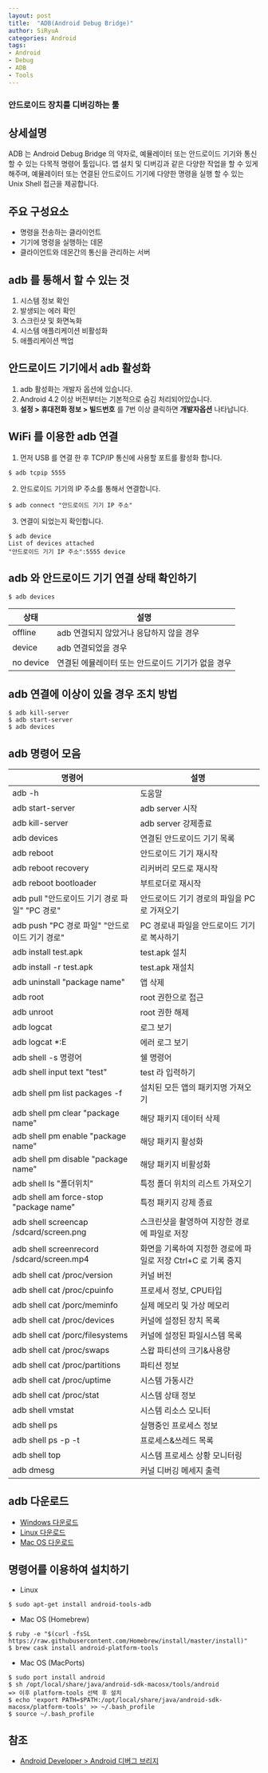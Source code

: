 ```yaml
---
layout: post
title:  "ADB(Android Debug Bridge)"
author: SiRyuA
categories: Android
tags:
- Android
- Debug
- ADB
- Tools
---
```


### 안드로이드 장치를 디버깅하는 툴


## 상세설명
ADB 는 Android Debug Bridge 의 약자로, 예뮬레이터 또는 안드로이드 기기와 통신 할 수 있는 다목적 명령어 툴입니다.
앱 설치 및 디버깅과 같은 다양한 작업을 할 수 있게 해주며, 예뮬레이터 또는 연결된 안드로이드 기기에 다양한 명령을 실행 할 수 있는 Unix Shell 접근을 제공합니다.


## 주요 구성요소
* 명령을 전송하는 클라이언트
* 기기에 명령을 실행하는 데몬
* 클라이언트와 데몬간의 통신을 관리하는 서버


## adb 를 통해서 할 수 있는 것
1. 시스템 정보 확인
2. 발생되는 에러 확인
3. 스크린샷 및 화면녹화
4. 시스템 애플리케이션 비활성화
5. 애플리케이션 백업


## 안드로이드 기기에서 adb 활성화
1. adb 활성화는 개발자 옵션에 있습니다.
2. Android 4.2 이상 버전부터는 기본적으로 숨김 처리되어있습니다.
3. **설정 > 휴대전화 정보 > 빌드번호** 를 7번 이상 클릭하면 **개발자옵션** 나타납니다.


## WiFi 를 이용한 adb 연결
1. 먼저 USB 를 연결 한 후 TCP/IP 통신에 사용할 포트를 활성화 합니다.
~~~~
$ adb tcpip 5555
~~~~
2. 안드로이드 기기의 IP 주소를 통해서 연결합니다.
~~~~
$ adb connect "안드로이드 기기 IP 주소"
~~~~
3. 연결이 되었는지 확인합니다.
~~~~
$ adb device
List of devices attached
"안드로이드 기기 IP 주소":5555 device
~~~~


## adb 와 안드로이드 기기 연결 상태 확인하기
~~~~
$ adb devices
~~~~

| 상태      | 설명                                               |
|-----------|----------------------------------------------------|
| offline   | adb 연결되지 않았거나 응답하지 않을 경우           |
| device    | adb 연결되었을 경우                                |
| no device | 연결된 에뮬레이터 또는 안드로이드 기기가 없을 경우 |


## adb 연결에 이상이 있을 경우 조치 방법
~~~~
$ adb kill-server
$ adb start-server
$ adb devices
~~~~


## adb 명령어 모음

| 명령어                                         | 설명                                                          |
|------------------------------------------------|---------------------------------------------------------------|
| adb -h                                         | 도움말                                                        |
| adb start-server                               | adb server 시작                                               |
| adb kill-server                                | adb server 강제종료                                           |
| adb devices                                    | 연결된 안드로이드 기기 목록                                   |
| adb reboot                                     | 안드로이드 기기 재시작                                        |
| adb reboot recovery                            | 리커버리 모드로 재시작                                        |
| adb reboot bootloader                          | 부트로더로 재시작                                             |
| adb pull "안드로이드 기기 경로 파일" "PC 경로" | 안드로이드 기기 경로의 파일을 PC로 가져오기                   |
| adb push "PC 경로 파일" "안드로이드 기기 경로" | PC 경로내 파일을 안드로이드 기기로 복사하기                   |
| adb install test.apk                           | test.apk 설치                                                 |
| adb install -r test.apk                        | test.apk 재설치                                               |
| adb uninstall "package name"                   | 앱 삭제                                                       |
| adb root                                       | root 권한으로 접근                                            |
| adb unroot                                     | root 권한 해제                                                |
| adb logcat                                     | 로그 보기                                                     |
| adb logcat *:E                                 | 에러 로그 보기                                                |
| adb shell -s 명령어                            | 쉘 명령어                                                     |
| adb shell input text "test"                    | test 라 입력하기                                              |
| adb shell pm list packages -f                  | 설치된 모든 앱의 패키지명 가져오기                            |
| adb shell pm clear "package name"              | 해당 패키지 데이터 삭제                                       |
| adb shell pm enable "package name"             | 해당 패키지 활성화                                            |
| adb shell pm disable "package name"            | 해당 패키지 비활성화                                          |
| adb shell ls "폴더위치"                        | 특정 폴더 위치의 리스트 가져오기                              |
| adb shell am force-stop "package name"         | 특정 패키지 강제 종료                                         |
| adb shell screencap /sdcard/screen.png         | 스크린샷을 촬영하여 지장한 경로에 파일로 저장                 |
| adb shell screenrecord  /sdcard/screen.mp4     | 화면을 기록하여 지정한 경로에 파일로 저장 Ctrl+C 로 기록 중지 |
| adb shell cat /proc/version                    | 커널 버전                                                     |
| adb shell cat /proc/cpuinfo                    | 프로세서 정보, CPU타입                                        |
| adb shell cat /porc/meminfo                    | 실제 메모리 및 가상 메모리                                    |
| adb shell cat /proc/devices                    | 커널에 설정된 장치 목록                                       |
| adb shell cat /porc/filesystems                | 커널에 설정된 파일시스템 목록                                 |
| adb shell cat /proc/swaps                      | 스왑 파티션의 크기&사용량                                     |
| adb shell cat /proc/partitions                 | 파티션 정보                                                   |
| adb shell cat /proc/uptime                     | 시스템 가동시간                                               |
| adb shell cat /proc/stat                       | 시스템 상태 정보                                              |
| adb shell vmstat                               | 시스템 리소스 모니터                                          |
| adb shell ps                                   | 실행중인 프로세스 정보                                        |
| adb shell ps -p -t                             | 프로세스&쓰레드 목록                                          |
| adb shell top                                  | 시스템 프로세스 상황 모니터링                                 |
| adb dmesg                                      | 커널 디버깅 메세지 출력                                       |


## adb 다운로드
* [Windows 다운로드](https://dl.google.com/android/repository/platform-tools-latest-windows.zip)
* [Linux 다운로드](https://dl.google.com/android/repository/platform-tools-latest-linux.zip)
* [Mac OS 다운로드](https://dl.google.com/android/repository/platform-tools-latest-darwin.zip)


## 명령어를 이용하여 설치하기
* Linux
~~~~
$ sudo apt-get install android-tools-adb
~~~~
* Mac OS (Homebrew)
~~~~
$ ruby -e "$(curl -fsSL https://raw.githubusercontent.com/Homebrew/install/master/install)"
$ brew cask install android-platform-tools
~~~~
* Mac OS (MacPorts)
~~~~
$ sudo port install android
$ sh /opt/local/share/java/android-sdk-macosx/tools/android
=> 이후 platform-tools 선택 후 설치
$ echo 'export PATH=$PATH:/opt/local/share/java/android-sdk-macosx/platform-tools' >> ~/.bash_profile
$ source ~/.bash_profile
~~~~


## 참조
* [Android Developer > Android 디버그 브리지](https://developer.android.com/studio/command-line/adb?hl=ko)
